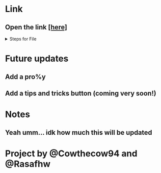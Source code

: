 <h1>Link</h1>
<h2>Open the link <a href="https://cowthecow94.github.io">[here]</a></h2>
<details>
  <summary>Steps for File</summary>
  <p>1. Click the link <a href="/index.html" download>[Here]</a> to open index.html source</p>
  <p>2. Press the download button on source page</p>
  <p>3. Open the download</p>
  <p>4. Press the Open cloaked button and done! You've opened the site without opening it (the site that goguardian and others can detect)!</p>
</details>
<h1>Future updates</h1>
<h2>Add a pro%y</h2>
<h2>Add a tips and tricks button (coming very soon!)</h2>
<h1>Notes</h1>
<h2>Yeah umm... idk how much this will be updated</h3>
<h1>Project by @Cowthecow94 and @Rasafhw</h1>

